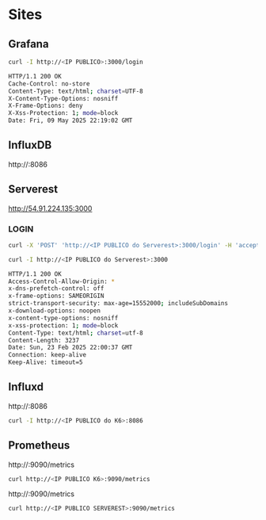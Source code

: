 # Sites

## Grafana

```bash
curl -I http://<IP PUBLICO>:3000/login

HTTP/1.1 200 OK
Cache-Control: no-store
Content-Type: text/html; charset=UTF-8
X-Content-Type-Options: nosniff
X-Frame-Options: deny
X-Xss-Protection: 1; mode=block
Date: Fri, 09 May 2025 22:19:02 GMT
```


## InfluxDB

http://<IP PUBLICO do InfluxDB>:8086


## Serverest

http://54.91.224.135:3000

### LOGIN

```bash
curl -X 'POST' 'http://<IP PUBLICO do Serverest>:3000/login' -H 'accept: application/json' -H 'Content-Type: application/json' -d '{"email": "fulano@qa.com",  "password": "teste" }'
```


```bash
curl -I http://<IP PUBLICO do Serverest>:3000

HTTP/1.1 200 OK
Access-Control-Allow-Origin: *
x-dns-prefetch-control: off
x-frame-options: SAMEORIGIN
strict-transport-security: max-age=15552000; includeSubDomains
x-download-options: noopen
x-content-type-options: nosniff
x-xss-protection: 1; mode=block
Content-Type: text/html; charset=utf-8
Content-Length: 3237
Date: Sun, 23 Feb 2025 22:00:37 GMT
Connection: keep-alive
Keep-Alive: timeout=5
```

## Influxd

http://<IP PUBLICO do K6>:8086

```bash
curl -I http://<IP PUBLICO do K6>:8086
```

## Prometheus

http://<IP PUBLICO K6>:9090/metrics

```bash
curl http://<IP PUBLICO K6>:9090/metrics
```

http://<IP PUBLICO SERVEREST>:9090/metrics

```bash
curl http://<IP PUBLICO SERVEREST>:9090/metrics
```

